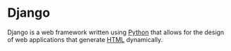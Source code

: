 # Django

Django is a web framework written using [Python](/wiki/entry/Python) that allows for the design of web applications that generate [HTML](/wiki/entry/HTML) dynamically.